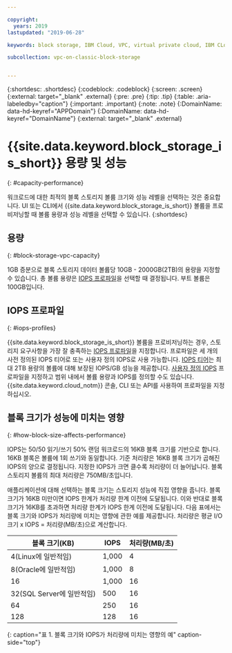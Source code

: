 ```yaml
---

copyright:
  years: 2019
lastupdated: "2019-06-28"

keywords: block storage, IBM Cloud, VPC, virtual private cloud, IBM CLoud, volume, data storage, volume capacity, classic, virtual server

subcollection: vpc-on-classic-block-storage


---
```


{:shortdesc: .shortdesc}
{:codeblock: .codeblock}
{:screen: .screen}
{:external: target="_blank" .external}
{:pre: .pre}
{:tip: .tip}
{:table: .aria-labeledby="caption"}
{:important: .important}
{:note: .note}
{:DomainName: data-hd-keyref="APPDomain"}
{:DomainName: data-hd-keyref="DomainName"}
{:external: target="_blank" .external}

# {{site.data.keyword.block_storage_is_short}} 용량 및 성능
{: #capacity-performance}

워크로드에 대한 최적의 블록 스토리지 볼륨 크기와 성능 레벨을 선택하는 것은 중요합니다. UI 또는 CLI에서 {{site.data.keyword.block_storage_is_short}} 볼륨을 프로비저닝할 때 볼륨 용량과 성능 레벨을 선택할 수 있습니다.
{:shortdesc}

## 용량
{: #block-storage-vpc-capacity}

1GB 증분으로 블록 스토리지 데이터 볼륨당 10GB - 2000GB(2TB)의 용량을 지정할 수 있습니다. 총 볼륨 용량은 [IOPS 프로파일](#iops-profiles)을 선택할 때 결정됩니다. 부트 볼륨은 100GB입니다.

## IOPS 프로파일
{: #iops-profiles}

{{site.data.keyword.block_storage_is_short}} 볼륨을 프로비저닝하는 경우, 스토리지 요구사항을 가장 잘 충족하는 [IOPS 프로파일](/docs/vpc-on-classic-block-storage?topic=vpc-on-classic-block-storage-block-storage-profiles)을 지정합니다. 프로파일은 세 개의 사전 정의된 IOPS 티어로 또는 사용자 정의 IOPS로 사용 가능합니다. [IOPS 티어](/docs/vpc-on-classic-block-storage?topic=vpc-on-classic-block-storage-block-storage-profiles#tiers)는 최대 2TB 용량의 볼륨에 대해 보장된 IOPS/GB 성능을 제공합니다. [사용자 정의 IOPS](/docs/vpc-on-classic-block-storage?topic=vpc-on-classic-block-storage-block-storage-profiles#custom) 프로파일을 지정하고 범위 내에서 볼륨 용량과 IOPS를 정의할 수도 있습니다. {{site.data.keyword.cloud_notm}} 콘솔, CLI 또는 API를 사용하여 프로파일을 지정하십시오.

## 블록 크기가 성능에 미치는 영향
{: #how-block-size-affects-performance}

IOPS는 50/50 읽기/쓰기 50% 랜덤 워크로드의 16KB 블록 크기를 기반으로 합니다. 16KB 블록은 볼륨에 1회 쓰기와 동일합니다. 기준 처리량은 16KB 블록 크기가 곱해진 IOPS의 양으로 결정됩니다. 지정한 IOPS가 크면 클수록 처리량이 더 늘어납니다. 블록 스토리지 볼륨의 최대 처리량은 750MB/초입니다.

애플리케이션에 대해 선택하는 블록 크기는 스토리지 성능에 직접 영향을 줍니다. 블록 크기가 16KB 미만이면 IOPS 한계가 처리량 한계 이전에 도달됩니다. 이와 반대로 블록 크기가 16KB를 초과하면 처리량 한계가 IOPS 한계 이전에 도달됩니다. 다음 표에서는 블록 크기와 IOPS가 처리량에 미치는 영향에 관한 예를 제공합니다. 처리량은 평균 I/O 크기 x IOPS = 처리량(MB/초)으로 계산합니다.

| 블록 크기(KB) | IOPS | 처리량(MB/초) |
|-----------------|------|-------------------|
| 4(Linux에 일반적임) | 1,000 |4 |
| 8(Oracle에 일반적임) | 1,000  |8 |
| 16 | 1,000 |16 |
| 32(SQL Server에 일반적임) | 500 |16 |
| 64 | 250 |16 |
| 128 | 128 |16 |
{: caption="표 1. 블록 크기와 IOPS가 처리량에 미치는 영향의 예" caption-side="top"}
